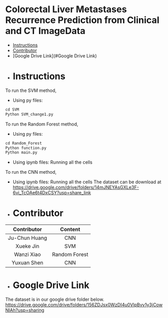 # Colorectal Liver Metastases Recurrence Prediction from Clinical and CT ImageData
- [Instructions](#Instructions)
- [Contributor](#Contributor)
- [Google Drive Link](#Google Drive Link)

* # Instructions

To run the SVM method,

- Using py files:
```python
cd SVM
Python SVM_change1.py
```

To run the Random Forest method,

- Using py files: 
```python
cd Random_Forest
Python function.py
Python main.py
```

- Using ipynb files:
Running all the cells

To run the CNN method,
- Using ipynb files:
Running all the cells
The dataset can be download at https://drive.google.com/drive/folders/14mJNEYAsGXLe3F-6vi_TcOAe6t4DxCSY?usp=share_link


* # Contributor
  
| Contributor | Content |
| :--:|:--:|
| Ju-Chun Huang| CNN |
| Xueke Jin| SVM |
| Wanzi Xiao| Random Forest |
| Yuxuan Shen| CNN|

* # Google Drive Link
The dataset is in our google drive folder below. <br>
https://drive.google.com/drive/folders/156ZDJsx0WzDI4u0VlpBvv1y3jCowNIAh?usp=sharing
